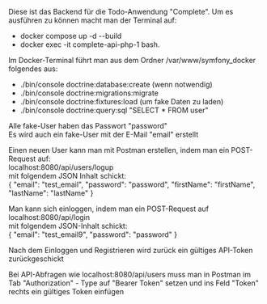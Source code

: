 Diese ist das Backend für die Todo-Anwendung "Complete". Um es ausführen zu können
macht man der Terminal auf: 

- docker compose up -d --build
- docker exec -it complete-api-php-1 bash.

Im Docker-Terminal führt man aus dem Ordner /var/www/symfony_docker folgendes aus:

- ./bin/console doctrine:database:create (wenn notwendig)
- ./bin/console doctrine:migrations:migrate
- ./bin/console doctrine:fixtures:load (um fake Daten zu laden)
- ./bin/console doctrine:query:sql "SELECT * FROM user"

Alle fake-User haben das Passwort "password"  
Es wird auch ein fake-User mit der E-Mail "email" erstellt

Einen neuen User kann man mit Postman erstellen, indem man ein POST-Request auf:  
localhost:8080/api/users/logup  
mit folgendem JSON Inhalt schickt:  
{
"email": "test_email",
"password": "password",
"firstName": "firstName",
"lastName": "lastName"
}  
  
Man kann sich einloggen, indem man ein POST-Request auf  
localhost:8080/api/login  
mit folgendem JSON-Inhalt schickt:  
{
"email": "test_email9",
"password": "password"
}  
  
Nach dem Einloggen und Registrieren wird zurück ein gültiges API-Token zurückgeschickt  

Bei API-Abfragen wie localhost:8080/api/users muss man in Postman im Tab "Authorization" - Type auf "Bearer Token" setzen und ins Feld "Token" rechts ein gültiges Token einfügen
